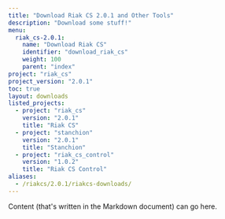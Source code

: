 ```yaml
---
title: "Download Riak CS 2.0.1 and Other Tools"
description: "Download some stuff!"
menu:
  riak_cs-2.0.1:
    name: "Download Riak CS"
    identifier: "download_riak_cs"
    weight: 100
    parent: "index"
project: "riak_cs"
project_version: "2.0.1"
toc: true
layout: downloads
listed_projects:
  - project: "riak_cs"
    version: "2.0.1"
    title: "Riak CS"
  - project: "stanchion"
    version: "2.0.1"
    title: "Stanchion"
  - project: "riak_cs_control"
    version: "1.0.2"
    title: "Riak CS Control"
aliases:
  - /riakcs/2.0.1/riakcs-downloads/
---
```


Content (that's written in the Markdown document) can go here.
